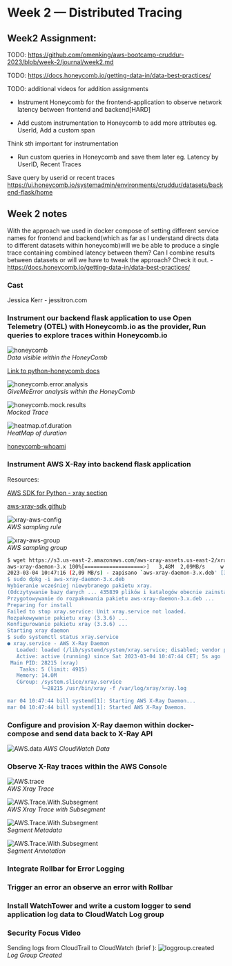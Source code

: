 # Week 2 — Distributed Tracing

## Week2 Assignment:

TODO: https://github.com/omenking/aws-bootcamp-cruddur-2023/blob/week-2/journal/week2.md

TODO: https://docs.honeycomb.io/getting-data-in/data-best-practices/

TODO: additional videos for addition assignments

* Instrument Honeycomb for the frontend-application to observe network latency between frontend and backend[HARD]

* Add custom instrumentation to Honeycomb to add more attributes eg. UserId, Add a custom span

Think sth important for instrumentation

* Run custom queries in Honeycomb and save them later eg. Latency by UserID, Recent Traces

Save query by userid or recent traces
https://ui.honeycomb.io/systemadmin/environments/cruddur/datasets/backend-flask/home

## Week 2 notes

With the approach we used in docker compose of setting different service names for frontend and backend(which as far as I understand directs data to  different datasets within honeycomb)will we be able to produce a single trace containing combined latency between them? Can I combine results between datasets or will we have to tweak the approach?
Check it out. - https://docs.honeycomb.io/getting-data-in/data-best-practices/



### Cast

Jessica Kerr - jessitron.com

### Instrument our backend flask application to use Open Telemetry (OTEL) with Honeycomb.io as the provider, Run queries to explore traces within Honeycomb.io

![honeycomb](./img/17.png)  
*Data visible within the HoneyComb*

[Link to python-honeycomb docs](https://docs.honeycomb.io/getting-data-in/opentelemetry/python/)

![honeycomb.error.analysis](./img/18.png)  
*GiveMeError analysis within the HoneyComb*

![honeycomb.mock.results](./img/19.png)  
*Mocked Trace*

![heatmap.of.duration](./img/20.png)  
*HeatMap of duration*

[honeycomb-whoami](https://honeycomb-whoami.glitch.com)

### Instrument AWS X-Ray into backend flask application

Resources:

[AWS SDK for Python - xray section](https://boto3.amazonaws.com/v1/documentation/api/latest/reference/services/xray.html)

[aws-xray-sdk github](https://github.com/aws/aws-xray-sdk-python)

![xray-aws-config](./img/21.png)  
*AWS sampling rule*

![xray-aws-group](./img/22.png)  
*AWS sampling group*

```bash
$ wget https://s3.us-east-2.amazonaws.com/aws-xray-assets.us-east-2/xray-daemon/aws-xray-daemon-3.x.deb
aws-xray-daemon-3.x 100%[===================>]   3,48M  2,09MB/s     w 1,7s    
2023-03-04 10:47:16 (2,09 MB/s) - zapisano `aws-xray-daemon-3.x.deb' [3653436/3653436]
$ sudo dpkg -i aws-xray-daemon-3.x.deb 
Wybieranie wcześniej niewybranego pakietu xray.
(Odczytywanie bazy danych ... 435839 plików i katalogów obecnie zainstalowanych.)
Przygotowywanie do rozpakowania pakietu aws-xray-daemon-3.x.deb ...
Preparing for install
Failed to stop xray.service: Unit xray.service not loaded.
Rozpakowywanie pakietu xray (3.3.6) ...
Konfigurowanie pakietu xray (3.3.6) ...
Starting xray daemon
$ sudo systemctl status xray.service 
● xray.service - AWS X-Ray Daemon
   Loaded: loaded (/lib/systemd/system/xray.service; disabled; vendor preset: en
   Active: active (running) since Sat 2023-03-04 10:47:44 CET; 5s ago
 Main PID: 28215 (xray)
    Tasks: 5 (limit: 4915)
   Memory: 14.0M
   CGroup: /system.slice/xray.service
           └─28215 /usr/bin/xray -f /var/log/xray/xray.log

mar 04 10:47:44 bill systemd[1]: Starting AWS X-Ray Daemon...
mar 04 10:47:44 bill systemd[1]: Started AWS X-Ray Daemon.
```

### Configure and provision X-Ray daemon within docker-compose and send data back to X-Ray API

![AWS.data](./img/23.png) 
*AWS CloudWatch Data*

### Observe X-Ray traces within the AWS Console

![AWS.trace](./img/24.png)  
*AWS Xray Trace*

![AWS.Trace.With.Subsegment](./img/26.png)  
*AWS Xray Trace with Subsegment*

![AWS.Trace.With.Subsegment](./img/27.png)  
*Segment Metadata*

![AWS.Trace.With.Subsegment](./img/28.png)  
*Segment Annotation*

### Integrate Rollbar for Error Logging

### Trigger an error an observe an error with Rollbar

### Install WatchTower and write a custom logger to send application log data to CloudWatch Log group

### Security Focus Video 

Sending logs from CloudTrail to CloudWatch (brief ):
![loggroup.created](./img/25.png)  
*Log Group Created*



